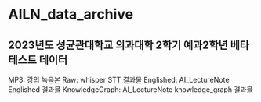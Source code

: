 # AILN_data_archive

## 2023년도 성균관대학교 의과대학 2학기 예과2학년 베타테스트 데이터

MP3: 강의 녹음본
Raw: whisper STT 결과물
Englished: AI_LectureNote Englished 결과믈
KnowledgeGraph: AI_LectureNote knowledge_graph 결과물
